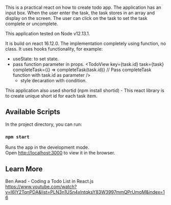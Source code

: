 This is a practical react on how to create todo app. The application has an input box. When the user enter the task, the task stores in an array and display on the screen. The user can click on the task to set the task complete or uncomplete.

This application tested on Node v12.13.1.

It is build on react 16.12.0. The implementation completely using function, no class. It uses hooks functionality, for example:

- useState: to set state.
- pass function parameter in props.
  <TodoView
  key={task.id}
  task={task}
  completeTask={() => completeTask(task.id)} // Pass completeTask function with task.id as parameter
  />
  - style decaration with condition.
    <div
      key={props.task.id.toString()}
      style={{ textDecoration: props.task.complete ? "line-through" : "" }} // Style decoration with condition
      onClick={props.completeTask}
    >

This application also used shortid (npm install shortid) - This react library is to create unique short id for each task item.

## Available Scripts

In the project directory, you can run:

### `npm start`

Runs the app in the development mode.<br />
Open [http://localhost:3000](http://localhost:3000) to view it in the browser.

## Learn More

Ben Awad - Coding a Todo List in React.js<br />
https://www.youtube.com/watch?v=I6IY2TqnPDA&list=PLN3n1USn4xlntqksY83W3997mmQPrUmqM&index=16
